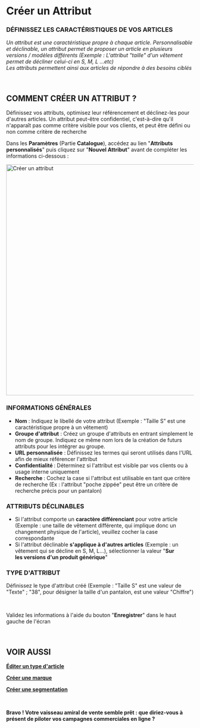 # Créer un Attribut


<h3 >D&Eacute;FINISSEZ LES CARACT&Eacute;RISTIQUES DE VOS ARTICLES</h3>


<p><em><span >Un attribut est une caract&eacute;ristique propre &agrave; chaque article. Personnalisable et d&eacute;clinable, un attribut permet de proposer un article en plusieurs versions / mod&egrave;les diff&eacute;rents (<span >Exemple</span> : L'attribut "taille" d'un v&ecirc;tement permet de d&eacute;cliner celui-ci en S, M, L ...etc)<br />Les attributs permettent ainsi aux articles de r&eacute;pondre &agrave; des besoins cibl&eacute;s</span></em></p>
<p>&nbsp;</p>


<h2>COMMENT CR&Eacute;ER UN ATTRIBUT ?</h2>
<p>D&eacute;finissez vos attributs, optimisez leur r&eacute;f&eacute;rencement et&nbsp;d&eacute;clinez-les pour d'autres articles. Un attribut peut-&ecirc;tre confidentiel, c'est-&agrave;-dire qu'il n'appara&icirc;t pas comme crit&egrave;re visible pour vos clients, et peut &ecirc;tre d&eacute;fini ou non comme crit&egrave;re de recherche</p>
<p>Dans les <strong>Param&egrave;tres</strong> (Partie <strong>Catalogue</strong>), acc&eacute;dez au lien "<strong>Attributs personnalis&eacute;s</strong>" puis cliquez sur "<strong>Nouvel Attribut</strong>" avant de compl&eacute;ter les informations ci-dessous :</p>


<p><img src="https://datasimplemente.blob.core.windows.net/aide/creer-attribut.GIF" alt="Cr&eacute;er un attribut" width="1100" height="619" /></p>


<h3>INFORMATIONS G&Eacute;N&Eacute;RALES</h3>
<ul >
<li><strong>Nom</strong>&nbsp;: Indiquez le libell&eacute; de votre attribut (<span >Exemple</span> : "Taille S" est une caract&eacute;ristique propre &agrave;&nbsp;un v&ecirc;tement)</li>
<li><strong>Groupe&nbsp;d'attribut</strong>&nbsp;: Cr&eacute;ez un groupe d'attributs en entrant simplement le nom de groupe. Indiquez ce m&ecirc;me nom lors de la cr&eacute;ation de futurs attributs pour les int&eacute;grer au groupe.</li>
<li><strong>URL&nbsp;personnalis&eacute;e</strong>&nbsp;:&nbsp;D&eacute;finissez les termes qui seront utilis&eacute;s dans l'URL afin de mieux r&eacute;f&eacute;rencer l'attribut</li>
<li><strong>Confidentialit&eacute;&nbsp;</strong>: D&eacute;terminez si l'attribut est visible par vos clients ou &agrave; usage interne uniquement</li>
<li><strong>Recherche&nbsp;</strong>: Cochez la case si l'attribut est utilisable en tant que crit&egrave;re de recherche (Ex : l'attribut "poche zipp&eacute;e" peut &ecirc;tre un crit&egrave;re de recherche pr&eacute;cis pour un pantalon)</li>
</ul>
<h3>ATTRIBUTS D&Eacute;CLINABLES</h3>
<ul >
<li>Si l'attribut comporte un <strong>caract&egrave;re diff&eacute;renciant</strong> pour votre article (<span >Exemple</span> : une taille de v&ecirc;tement diff&eacute;rente, qui implique donc un changement physique de l'article), veuillez cocher la case correspondante</li>
<li>Si l'attribut d&eacute;clinable <strong>s'applique &agrave; d'autres articles</strong> (<span >Exemple</span> : un v&ecirc;tement qui se d&eacute;cline en S, M, L...), s&eacute;lectionner la valeur "<strong>Sur les&nbsp;versions d'un produit g&eacute;n&eacute;rique</strong>"</li>
</ul>
<h3>TYPE D'ATTRIBUT</h3>
<p>D&eacute;finissez le type d'attribut cr&eacute;&eacute; (Exemple : "Taille S" est une valeur de "Texte" ; "38", pour d&eacute;signer la taille d'un pantalon, est une valeur "Chiffre")</p>
<p>&nbsp;</p>
<p>Validez les informations &agrave; l'aide du bouton "<strong>Enregistrer</strong>" dans le haut gauche de l'&eacute;cran</p>
<p>&nbsp;</p>


<h2>VOIR AUSSI</h2>
<p><span ><strong><a title="&Eacute;diter un type d'article" href="/fr-fr/start/vente-online/config-catalogue/edit-type-article.html">&Eacute;diter un type d'article</a></strong></span></p>
<p><span ><strong><a title="Cr&eacute;er une marque" href="/fr-fr/start/vente-online/config-catalogue/creer-marque.html">Cr&eacute;er une marque</a></strong></span></p>
<p><span ><strong><a title="Cr&eacute;er une segmentation" href="/fr-fr/start/vente-online/config-catalogue/creer-segmentation.html">Cr&eacute;er une segmentation</a></strong></span></p>
<p>&nbsp;</p>
<p ><strong><span >Bravo ! Votre vaisseau amiral de vente semble pr&ecirc;t : que diriez-vous &agrave; pr&eacute;sent de piloter vos campagnes commerciales en ligne ?</span></strong></p>

